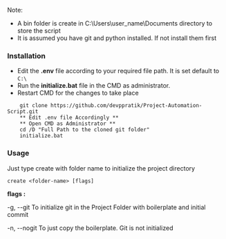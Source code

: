 Note:
- A bin folder is create in C:\Users\user_name\Documents directory to store the script
- It is assumed you have git and python installed. If not install them first
### Installation
- Edit the **.env** file according to your required file path. It is set default to `C:\`
- Run the **initialize.bat** file in the CMD as administrator.
- Restart CMD for the changes to take place
```
    git clone https://github.com/devppratik/Project-Automation-Script.git
    ** Edit .env file Accordingly **
    ** Open CMD as Administrator **
    cd /D "Full Path to the cloned git folder"
    initialize.bat
```

### Usage
Just type create with folder name to initialize the project directory
```
create <folder-name> [flags]
```
**flags :**

-g, --git
To initialize git in the Project Folder with boilerplate and initial commit

-n, --nogit
To just copy the boilerplate. Git is not initialized
